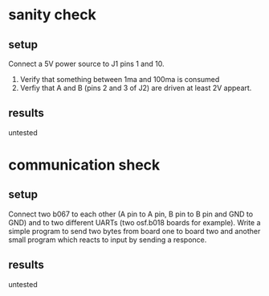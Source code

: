 # sanity check
## setup
Connect a 5V power source to J1 pins 1 and 10. 
1. Verify that something between 1ma and 100ma is consumed
2. Verfiy that A and B (pins 2 and 3 of J2) are driven at least 2V appeart. 
## results
untested


# communication sheck
## setup
Connect two b067 to each other (A pin to A pin, B pin to B pin and GND to GND) and to two different UARTs (two osf.b018 boards for example). Write a simple program to send two bytes from board one to board two and another small program which reacts to input by sending a responce.
## results
untested
